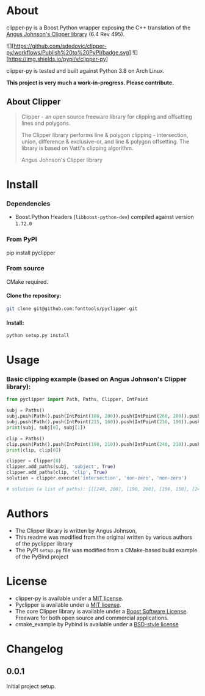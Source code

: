 # About
clipper-py is a Boost.Python wrapper exposing the C++ translation of the [Angus Johnson's Clipper library](http://angusj.com/delphi/clipper.php) (6.4 Rev 495).

![][https://github.com/sdedovic/clipper-py/workflows/Publish%20to%20PyPI/badge.svg]
![][https://img.shields.io/pypi/v/clipper-py]

clipper-py is tested and built against Python 3.8 on Arch Linux.

**This project is very much a work-in-progress. Please contribute.**

## About Clipper
> Clipper - an open source freeware library for clipping and offsetting lines and polygons.
>
> The Clipper library performs line & polygon clipping - intersection, union, difference & exclusive-or, and line & polygon offsetting. The library is based on Vatti's clipping algorithm.
>
> Angus Johnson's Clipper library

# Install
### Dependencies
- Boost.Python Headers (`libboost-python-dev`) compiled against version `1.72.0`

### From PyPI
pip install pyclipper

### From source
CMake required.

#### Clone the repository:
```bash
git clone git@github.com:fonttools/pyclipper.git
```

#### Install:
```bash
python setup.py install
```

# Usage
### Basic clipping example (based on Angus Johnson's Clipper library):
```python
from pyclipper import Path, Paths, Clipper, IntPoint

subj = Paths()
subj.push(Path().push(IntPoint(180, 200)).push(IntPoint(260, 200)).push(IntPoint(260, 150)).push(IntPoint(180, 150)))
subj.push(Path().push(IntPoint(215, 160)).push(IntPoint(230, 190)).push(IntPoint(200, 190)))
print(subj, subj[0], subj[1])

clip = Paths()
clip.push(Path().push(IntPoint(190, 210)).push(IntPoint(240, 210)).push(IntPoint(240, 130)).push(IntPoint(190, 130)))
print(clip, clip[0])

clipper = Clipper(0)
clipper.add_paths(subj, 'subject', True)
clipper.add_paths(clip, 'clip', True)
solution = clipper.execute('intersection', 'non-zero', 'non-zero')

# solution (a list of paths): [[[240, 200], [190, 200], [190, 150], [240, 150]], [[200, 190], [230, 190], [215, 160]]]
```

# Authors
- The Clipper library is written by Angus Johnson,
- This readme was modified from the original written by various authors of the pyclipper library
- The PyPI `setup.py` file was modified  from a CMake-based build example of the PyBind project

# License
- clipper-py is available under a [MIT license](http://opensource.org/licenses/MIT).
- Pyclipper is available under a [MIT license](http://opensource.org/licenses/MIT).
- The core Clipper library is available under a [Boost Software License](http://www.boost.org/LICENSE_1_0.txt). Freeware for both open source and commercial applications.
- cmake_example by Pybind is available under a [BSD-style license](https://github.com/pybind/cmake_example/blob/master/LICENSE)

# Changelog
## 0.0.1
Initial project setup.
